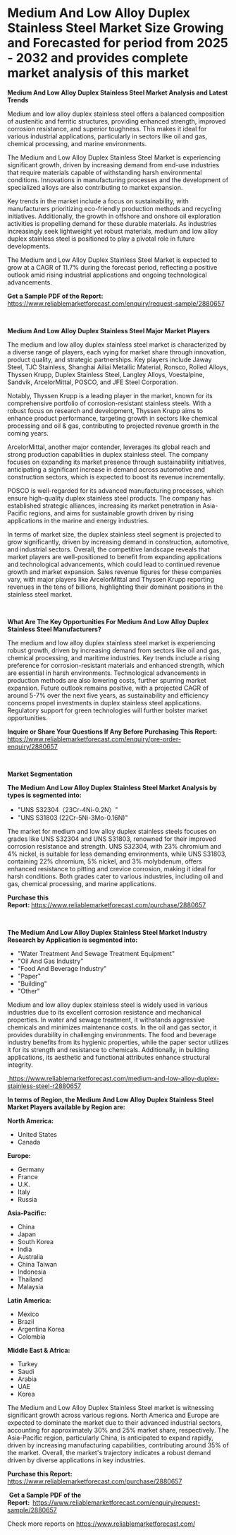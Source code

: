<p><h1>Medium And Low Alloy Duplex Stainless Steel Market Size Growing and Forecasted for period from 2025 - 2032 and provides complete market analysis of this market</h1></p><p><strong>Medium And Low Alloy Duplex Stainless Steel Market Analysis and Latest Trends</strong></p>
<p><p>Medium and low alloy duplex stainless steel offers a balanced composition of austenitic and ferritic structures, providing enhanced strength, improved corrosion resistance, and superior toughness. This makes it ideal for various industrial applications, particularly in sectors like oil and gas, chemical processing, and marine environments.</p><p>The Medium and Low Alloy Duplex Stainless Steel Market is experiencing significant growth, driven by increasing demand from end-use industries that require materials capable of withstanding harsh environmental conditions. Innovations in manufacturing processes and the development of specialized alloys are also contributing to market expansion. </p><p>Key trends in the market include a focus on sustainability, with manufacturers prioritizing eco-friendly production methods and recycling initiatives. Additionally, the growth in offshore and onshore oil exploration activities is propelling demand for these durable materials. As industries increasingly seek lightweight yet robust materials, medium and low alloy duplex stainless steel is positioned to play a pivotal role in future developments.</p><p>The Medium and Low Alloy Duplex Stainless Steel Market is expected to grow at a CAGR of 11.7% during the forecast period, reflecting a positive outlook amid rising industrial applications and ongoing technological advancements.</p></p>
<p><strong>Get a Sample PDF of the Report:&nbsp;</strong> <a href="https://www.reliablemarketforecast.com/enquiry/request-sample/2880657?utm_campaign=3053&utm_medium=2&utm_source=Github&utm_content=ia&utm_term=12032025&utm_id=medium-and-low-alloy-duplex-stainless-steel">https://www.reliablemarketforecast.com/enquiry/request-sample/2880657</a></p>
<p>&nbsp;</p>
<p><strong>Medium And Low Alloy Duplex Stainless Steel Major Market Players</strong></p>
<p><p>The medium and low alloy duplex stainless steel market is characterized by a diverse range of players, each vying for market share through innovation, product quality, and strategic partnerships. Key players include Jaway Steel, TJC Stainless, Shanghai Ailiai Metallic Material, Ronsco, Rolled Alloys, Thyssen Krupp, Duplex Stainless Steel, Langley Alloys, Voestalpine, Sandvik, ArcelorMittal, POSCO, and JFE Steel Corporation.</p><p>Notably, Thyssen Krupp is a leading player in the market, known for its comprehensive portfolio of corrosion-resistant stainless steels. With a robust focus on research and development, Thyssen Krupp aims to enhance product performance, targeting growth in sectors like chemical processing and oil & gas, contributing to projected revenue growth in the coming years.</p><p>ArcelorMittal, another major contender, leverages its global reach and strong production capabilities in duplex stainless steel. The company focuses on expanding its market presence through sustainability initiatives, anticipating a significant increase in demand across automotive and construction sectors, which is expected to boost its revenue incrementally.</p><p>POSCO is well-regarded for its advanced manufacturing processes, which ensure high-quality duplex stainless steel products. The company has established strategic alliances, increasing its market penetration in Asia-Pacific regions, and aims for sustainable growth driven by rising applications in the marine and energy industries.</p><p>In terms of market size, the duplex stainless steel segment is projected to grow significantly, driven by increasing demand in construction, automotive, and industrial sectors. Overall, the competitive landscape reveals that market players are well-positioned to benefit from expanding applications and technological advancements, which could lead to continued revenue growth and market expansion. Sales revenue figures for these companies vary, with major players like ArcelorMittal and Thyssen Krupp reporting revenues in the tens of billions, highlighting their dominant positions in the stainless steel market.</p></p>
<p>&nbsp;</p>
<p><strong>What Are The Key Opportunities For Medium And Low Alloy Duplex Stainless Steel Manufacturers?</strong></p>
<p><p>The medium and low alloy duplex stainless steel market is experiencing robust growth, driven by increasing demand from sectors like oil and gas, chemical processing, and maritime industries. Key trends include a rising preference for corrosion-resistant materials and enhanced strength, which are essential in harsh environments. Technological advancements in production methods are also lowering costs, further spurring market expansion. Future outlook remains positive, with a projected CAGR of around 5-7% over the next five years, as sustainability and efficiency concerns propel investments in duplex stainless steel applications. Regulatory support for green technologies will further bolster market opportunities.</p></p>
<p><strong>Inquire or Share Your Questions If Any Before Purchasing This Report:</strong> <a href="https://www.reliablemarketforecast.com/enquiry/pre-order-enquiry/2880657?utm_campaign=3053&utm_medium=2&utm_source=Github&utm_content=ia&utm_term=12032025&utm_id=medium-and-low-alloy-duplex-stainless-steel">https://www.reliablemarketforecast.com/enquiry/pre-order-enquiry/2880657</a></p>
<p>&nbsp;</p>
<p><strong>Market Segmentation</strong></p>
<p><strong>The Medium And Low Alloy Duplex Stainless Steel Market Analysis by types is segmented into:</strong></p>
<p><ul><li>"UNS S32304（23Cr-4Ni-0.2N）"</li><li>"UNS S31803 (22Cr-5Ni-3Mo-0.16N)"</li></ul></p>
<p><p>The market for medium and low alloy duplex stainless steels focuses on grades like UNS S32304 and UNS S31803, renowned for their improved corrosion resistance and strength. UNS S32304, with 23% chromium and 4% nickel, is suitable for less demanding environments, while UNS S31803, containing 22% chromium, 5% nickel, and 3% molybdenum, offers enhanced resistance to pitting and crevice corrosion, making it ideal for harsh conditions. Both grades cater to various industries, including oil and gas, chemical processing, and marine applications.</p></p>
<p><strong>Purchase this Report:&nbsp;</strong><a href="https://www.reliablemarketforecast.com/purchase/2880657?utm_campaign=3053&utm_medium=2&utm_source=Github&utm_content=ia&utm_term=12032025&utm_id=medium-and-low-alloy-duplex-stainless-steel">https://www.reliablemarketforecast.com/purchase/2880657</a></p>
<p>&nbsp;</p>
<p><strong>The Medium And Low Alloy Duplex Stainless Steel Market Industry Research by Application is segmented into:</strong></p>
<p><ul><li>"Water Treatment And Sewage Treatment Equipment"</li><li>"Oil And Gas Industry"</li><li>"Food And Beverage Industry"</li><li>"Paper"</li><li>"Building"</li><li>"Other"</li></ul></p>
<p><p>Medium and low alloy duplex stainless steel is widely used in various industries due to its excellent corrosion resistance and mechanical properties. In water and sewage treatment, it withstands aggressive chemicals and minimizes maintenance costs. In the oil and gas sector, it provides durability in challenging environments. The food and beverage industry benefits from its hygienic properties, while the paper sector utilizes it for its strength and resistance to chemicals. Additionally, in building applications, its aesthetic and functional attributes enhance structural integrity.</p></p>
<p><a href="https://www.reliablemarketforecast.com/medium-and-low-alloy-duplex-stainless-steel-r2880657?utm_campaign=3053&utm_medium=2&utm_source=Github&utm_content=ia&utm_term=12032025&utm_id=medium-and-low-alloy-duplex-stainless-steel">&nbsp;https://www.reliablemarketforecast.com/medium-and-low-alloy-duplex-stainless-steel-r2880657</a></p>
<p><strong>In terms of Region, the Medium And Low Alloy Duplex Stainless Steel Market Players available by Region are:</strong></p>
<p>
    <p> <strong> North America: </strong>
        <ul>
            <li>United States</li>
            <li>Canada</li>
        </ul>
        </p> 
    <p> <strong> Europe: </strong>
        <ul>
            <li>Germany</li>
            <li>France</li>
            <li>U.K.</li>
            <li>Italy</li>
            <li>Russia</li>
        </ul>
        </p> 
    <p> <strong> Asia-Pacific: </strong>
        <ul>
            <li>China</li>
            <li>Japan</li>
            <li>South Korea</li>
            <li>India</li>
            <li>Australia</li>
            <li>China Taiwan</li>
            <li>Indonesia</li>
            <li>Thailand</li>
            <li>Malaysia</li>
        </ul>
        </p> 
    <p> <strong> Latin America: </strong>
        <ul>
            <li>Mexico</li>
            <li>Brazil</li>
            <li>Argentina Korea</li>
            <li>Colombia</li>
        </ul>
        </p> 
    <p> <strong> Middle East & Africa: </strong>
        <ul>
            <li>Turkey</li>
            <li>Saudi</li>
            <li>Arabia</li>
            <li>UAE</li>
            <li>Korea</li>
        </ul>
    </p>
    </p>
<p><p>The Medium and Low Alloy Duplex Stainless Steel market is witnessing significant growth across various regions. North America and Europe are expected to dominate the market due to their advanced industrial sectors, accounting for approximately 30% and 25% market share, respectively. The Asia-Pacific region, particularly China, is anticipated to expand rapidly, driven by increasing manufacturing capabilities, contributing around 35% of the market. Overall, the market's trajectory indicates a robust demand driven by diverse applications in key industries.</p></p>
<p><strong>Purchase this Report: </strong><a href="https://www.reliablemarketforecast.com/purchase/2880657?utm_campaign=3053&utm_medium=2&utm_source=Github&utm_content=ia&utm_term=12032025&utm_id=medium-and-low-alloy-duplex-stainless-steel">https://www.reliablemarketforecast.com/purchase/2880657</a></p>
<p>&nbsp;<strong>Get a Sample PDF of the Report:&nbsp;&nbsp;</strong><a href="https://www.reliablemarketforecast.com/enquiry/request-sample/2880657?utm_campaign=3053&utm_medium=2&utm_source=Github&utm_content=ia&utm_term=12032025&utm_id=medium-and-low-alloy-duplex-stainless-steel">https://www.reliablemarketforecast.com/enquiry/request-sample/2880657</a></p>
<p><strong></strong></p>
<p>Check more reports on <a href="https://www.reliablemarketforecast.com/?utm_campaign=3053&utm_medium=2&utm_source=Github&utm_content=ia&utm_term=12032025&utm_id=medium-and-low-alloy-duplex-stainless-steel">https://www.reliablemarketforecast.com/</a></p>